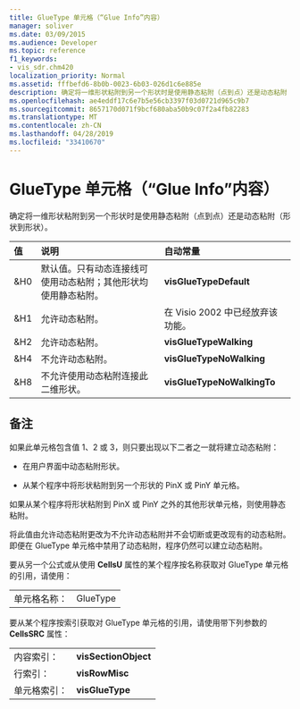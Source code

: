 ```yaml
---
title: GlueType 单元格（“Glue Info”内容）
manager: soliver
ms.date: 03/09/2015
ms.audience: Developer
ms.topic: reference
f1_keywords:
- vis_sdr.chm420
localization_priority: Normal
ms.assetid: fffbefd6-8b0b-0023-6b03-026d1c6e885e
description: 确定将一维形状粘附到另一个形状时是使用静态粘附（点到点）还是动态粘附（形状到形状）。
ms.openlocfilehash: ae4eddf17c6e7b5e56cb3397f03d0721d965c9b7
ms.sourcegitcommit: 8657170d071f9bcf680aba50b9c07f2a4fb82283
ms.translationtype: MT
ms.contentlocale: zh-CN
ms.lasthandoff: 04/28/2019
ms.locfileid: "33410670"
---
```

# <a name="gluetype-cell-glue-info-section"></a>GlueType 单元格（“Glue Info”内容）

确定将一维形状粘附到另一个形状时是使用静态粘附（点到点）还是动态粘附（形状到形状）。
  
|**值**|**说明**|**自动常量**|
|:-----|:-----|:-----|
| &amp;H0  <br/> | 默认值。只有动态连接线可使用动态粘附；其他形状均使用静态粘附。  <br/> |**visGlueTypeDefault** <br/> |
| &amp;H1  <br/> | 允许动态粘附。  <br/> | 在 Visio 2002 中已经放弃该功能。  <br/> |
| &amp;H2  <br/> | 允许动态粘附。  <br/> |**visGlueTypeWalking** <br/> |
| &amp;H4  <br/> | 不允许动态粘附。  <br/> |**visGlueTypeNoWalking** <br/> |
| &amp;H8  <br/> | 不允许使用动态粘附连接此二维形状。  <br/> |**visGlueTypeNoWalkingTo** <br/> |
   
## <a name="remarks"></a>备注

如果此单元格包含值 1、2 或 3，则只要出现以下二者之一就将建立动态粘附：
  
- 在用户界面中动态粘附形状。
    
- 从某个程序中将形状粘附到另一个形状的 PinX 或 PinY 单元格。
    
如果从某个程序将形状粘附到 PinX 或 PinY 之外的其他形状单元格，则使用静态粘附。
  
将此值由允许动态粘附更改为不允许动态粘附并不会切断或更改现有的动态粘附。即便在 GlueType 单元格中禁用了动态粘附，程序仍然可以建立动态粘附。
  
要从另一个公式或从使用 **CellsU** 属性的某个程序按名称获取对 GlueType 单元格的引用，请使用： 
  
|||
|:-----|:-----|
| 单元格名称：  <br/> | GlueType  <br/> |
   
要从某个程序按索引获取对 GlueType 单元格的引用，请使用带下列参数的 **CellsSRC** 属性： 
  
|||
|:-----|:-----|
| 内容索引：  <br/> |**visSectionObject** <br/> |
| 行索引：  <br/> |**visRowMisc** <br/> |
| 单元格索引：  <br/> |**visGlueType** <br/> |
   

